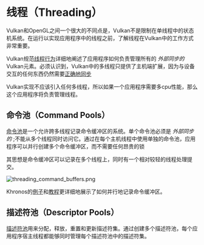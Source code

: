 # 线程（Threading）
Vulkan和OpenGL之间一个很大的不同点是，Vulkan不是限制在单线程中的状态机系统。在运行以实现应用程序中的线程之前，了解线程在Vulkan中的工作方式非常重要。

Vulkan规范[线程行为](https://www.khronos.org/registry/vulkan/specs/1.1/html/vkspec.html#fundamentals-threadingbehavior)详细地阐述了应用程序如何负责管理所有的 _外部同步的_ Vulkan元素。必须认识到，Vulkan中的多线程只提供了主机端扩展，因为与设备交互的任何东西仍然需要[正确地同步](./sychronization.md)

Vulkan实现不应该引入任何多线程，所以如果一个应用程序需要多cpu性能，那么这个应用程序将负责管理线程。


## 命令池（Command Pools）
[命令池](https://www.khronos.org/registry/vulkan/specs/1.1/html/vkspec.html#commandbuffers-pools)是一个允许跨多线程记录命令缓冲区的系统。单个命令池必须是 _外部同步的_ ;不能从多个线程同时访问它。通过在每个主机线程中使用单独的命令池，应用程序可以并行创建多个命令缓冲区，而不需要任何昂贵的锁

其思想是命令缓冲区可以记录在多个线程上，同时有一个相对较轻的线程处理提交。

![threading_command_buffers.png](../images/threading_command_buffers.png)

Khronos的[例子](https://github.com/KhronosGroup/Vulkan-Samples/tree/master/samples/performance/command_buffer_usage)和[教程](https://github.com/KhronosGroup/Vulkan-Samples/blob/master/samples/performance/command_buffer_usage/command_buffer_usage_tutorial.md)更详细地展示了如何并行地记录命令缓冲区。

## 描述符池（Descriptor Pools）

[描述符池](https://www.khronos.org/registry/vulkan/specs/1.1/html/vkspec.html#VkDescriptorPool)用来分配，释放，重置和更新描述符集。通过创建多个描述符池，每个应用程序宿主线程都能够同时管理每个描述符池中的描述符集。

